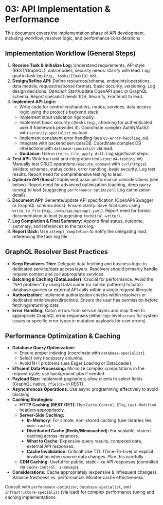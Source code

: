 # 03: API Implementation &amp; Performance

This document covers the implementation phase of API development, including workflow, resolver logic, and performance considerations.

## Implementation Workflow (General Steps)

1.  **Receive Task &amp; Initialize Log:** Understand requirements, API style (REST/GraphQL), data models, security needs. Clarify with lead. Log goal in task log (e.g., `.tasks/[TaskID].md`).
2.  **Design/Refine API:** Define resources/schema, endpoints/operations, data models, request/response formats, basic security, versioning. Log design decisions. *Optional:* Start/update OpenAPI spec or GraphQL schema. Report specialist needs (DB, Security, Frontend) to lead.
3.  **Implement API Logic:**
    *   Write code for controllers/handlers, routes, services, data access logic using the project's backend stack.
    *   Implement input validation rigorously.
    *   Implement basic security checks (e.g., checking for authenticated user if framework provides it). Coordinate complex AuthN/AuthZ with `security-specialist` via lead.
    *   Implement consistent error handling (see `05-error-handling.md`).
    *   Integrate with backend services/DB. Coordinate complex DB interactions with `database-specialist` via lead.
    *   **Guidance:** Use `write_to_file`, `apply_diff`. Log significant steps.
4.  **Test API:** Write/run unit and integration tests (see `04-testing.md`). Manually test CRUD operations (`execute_command` with `curl`/`httpie`). Validate schemas, status codes, error handling, basic security. Log test results. Report need for comprehensive testing to lead.
5.  **Optimize API (Basic):** Implement basic performance considerations (see below). Report need for advanced optimization (caching, deep query tuning) to lead (suggesting `performance-optimizer`). Log optimization details.
6.  **Document API:** Generate/update API specification (OpenAPI/Swagger or GraphQL schema docs). Ensure clarity. Save final spec using `write_to_file` (e.g., `.docs/api/openapi.yaml`). Report need for formal documentation to lead (suggesting `technical-writer`).
7.  **Log Completion &amp; Final Summary:** Append final status, outcome, summary, and references to the task log.
8.  **Report Back:** Use `attempt_completion` to notify the delegating lead, referencing the task log file.

## GraphQL Resolver Best Practices

*   **Keep Resolvers Thin:** Delegate data fetching and business logic to dedicated service/data access layers. Resolvers should primarily handle request context and call appropriate services.
*   **Batching &amp; Caching (DataLoader):** Crucial for performance. Avoid the "N+1 problem" by using DataLoader (or similar patterns) to batch database queries or external API calls within a single request lifecycle.
*   **Authorization:** Implement authorization checks within resolvers or dedicated middleware/directives. Ensure the user has permission *before* fetching/returning data.
*   **Error Handling:** Catch errors from service layers and map them to appropriate GraphQL error responses (either top-level `errors` for system issues or specific error types in mutation payloads for user errors).

## Performance Optimization &amp; Caching

*   **Database Query Optimization:**
    *   Ensure proper indexing (coordinate with `database-specialist`).
    *   Select only necessary columns.
    *   Avoid N+1 problems (use Eager Loading or DataLoader).
*   **Efficient Data Processing:** Minimize complex computations in the request cycle; use background jobs if needed.
*   **Payload Size:** Implement pagination; allow clients to select fields (GraphQL native, `?fields=` in REST).
*   **Asynchronous Operations:** Use async programming effectively to avoid blocking.
*   **Caching Strategies:**
    *   **HTTP Caching (REST GET):** Use `Cache-Control`, `ETag`, `Last-Modified` headers appropriately.
    *   **Server-Side Caching:**
        *   **In-Memory:** For simple, non-shared caching (use libraries like `node-cache`).
        *   **Distributed Cache (Redis/Memcached):** For scalable, shared caching across instances.
        *   **What to Cache:** Expensive query results, computed data, external API responses.
        *   **Cache Invalidation:** Critical! Use TTL (Time-To-Live) or explicit invalidation when source data changes. Plan this carefully.
    *   **CDN Caching:** Useful for public, static-like API responses (controlled via `Cache-Control: s-maxage`).
*   **Considerations:** Cache appropriately (expensive &amp; infrequent changes). Balance freshness vs. performance. Monitor cache effectiveness.

Consult with `performance-optimizer`, `database-specialist`, and `infrastructure-specialist` (via lead) for complex performance tuning and caching implementations.